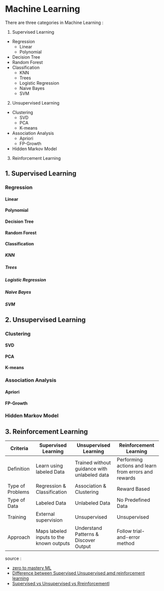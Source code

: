 # Machine Learning

There are three categories in Machine Learning :

1. Supervised Learning
  - Regression
    - Linear
    - Polynomial
  - Decision Tree
  - Random Forest
  - Classification
    - KNN
    - Trees
    - Logistic Regression
    - Naive Bayes
    - SVM
2. Unsupervised Learning
  - Clustering
    - SVD
    - PCA
    - K-means
  - Association Analysis
    - Apriori
    - FP-Growth
  - Hidden Markov Model
3. Reinforcement Learning


## 1. Supervised Learning

### Regression
#### Linear
#### Polynomial

#### Decision Tree
#### Random Forest
#### Classification
##### KNN
##### Trees
##### Logistic Regression
##### Naive Bayes
##### SVM

## 2. Unsupervised Learning

### Clustering
#### SVD
#### PCA
#### K-means
### Association Analysis
#### Apriori
#### FP-Growth
### Hidden Markov Model
## 3. Reinforcement Learning




| Criteria         | Supervised Learning                      | Unsupervised Learning                        | Reinforcement Learning                                |
| ---------------- | ---------------------------------------- | -------------------------------------------- | ----------------------------------------------------- |
| Definition       | Learn using labeled Data                 | Trained without guidance with unlabeled data | Performing actions and learn from errors and rewards  |
| Type of Problems | Regression & Classification              | Association & Clustering                     | Reward Based                                          |
| Type of Data     | Labeled Data                             | Unlabeled Data                               | No Predefined Data                                    |
| Training         | External supervision                     | Unsupervised                                 | Unsupervised                                          |
| Approach         | Maps labeled inputs to the known outputs | Understand Patterns & Discover Output        | Follow trial-and-error method                         |



source :

- [zero to mastery ML]( https://github.com/mrdbourke/zero-to-mastery-ml )
- [Difference between Supervised Unsupervised amd reinforcement learning](https://intellipaat.com/blog/wp-content/uploads/2019/12/Difference-between-Supervised-Unsupervised-amd-reinforcement-learning-768x259.jpg)
- [Supervised vs Unsupervised vs Rreinforcementl](https://medium.com/@yunusmuhammad007/2-supervised-vs-unsupervised-vs-reinforcement-ml-dd880c03c1bc)
